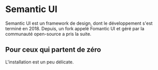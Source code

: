 # Semantic UI

Semantic UI est un framework de design, dont le développement s'est terminé en 2018. Depuis, un fork appelé Fomantic UI et géré par la communauté open-source a pris la suite.

## Pour ceux qui partent de zéro

L'installation est un peu délicate. 
